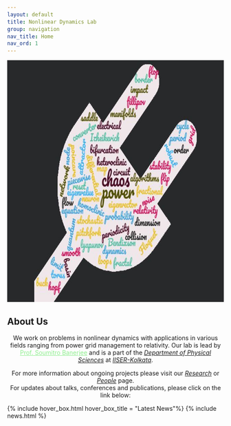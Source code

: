 ```yaml
---
layout: default
title: Nonlinear Dynamics Lab
group: navigation
nav_title: Home
nav_ord: 1
---
```


<!--Include the wordcloud image-->
<div style="text-align: center;"><u><strong><img src="images/wordcloud.jpg" style="width: 100%; max-width: 826px; height: 562px;"></strong></u>
</div>

<!--Introductory title and paragraph-->
<h2>About Us</h2>

<p class="par" style="text-align: center;"><span>We work on problems in nonlinear dynamics with applications in various fields ranging from power grid management to relativity. Our lab is lead by <a href="leader.html" style="color:#90EE90;">Prof. Soumitro Banerjee</a> and is a part of the <a target="_blank" title="dps-iiserkol" href="https://physics.iiserkol.ac.in/"><em>Department of Physical Sciences</em></a> at <a target="_blank" href="http://www.iiserkol.ac.in/"><em>IISER-Kolkata</em></a>.<br></span>
</p>

<p style="text-align: center;" class="par">
    <span>For more information about ongoing projects please visit our <a href="research.html"><em>Research</em></a> or <a href="leader.html"><em>People</em></a> page.<br> For updates about talks, conferences and publications, please click on the link below: 
    </span>
</p>

<!--Create hover box with news items-->
{% include hover_box.html hover_box_title = "Latest News"%}
{% include news.html %}
